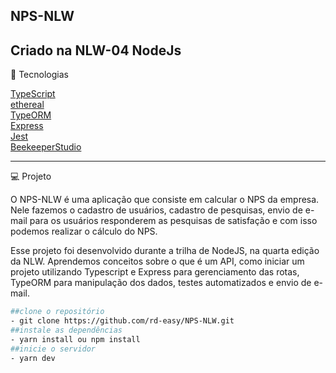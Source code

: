 ## NPS-NLW

Criado na NLW-04 NodeJs
---
🌟 Tecnologias

[TypeScript](https://www.typescriptlang.org/)\
[ethereal](https://ethereal.email/)\
[TypeORM](https://typeorm.io/#/)\
[Express](https://expressjs.com/)\
[Jest](https://jestjs.io/)\
[BeekeeperStudio](https://www.beekeeperstudio.io/)

---
💻 Projeto

O NPS-NLW é uma aplicação que consiste em calcular o NPS da empresa. Nele fazemos o cadastro de usuários, cadastro de pesquisas, envio de e-mail para os usuários responderem as pesquisas de satisfação e com isso podemos realizar o cálculo do NPS.

Esse projeto foi desenvolvido durante a trilha de NodeJS, na quarta edição da NLW. Aprendemos conceitos sobre o que é um API, como iniciar um projeto utilizando Typescript e Express para gerenciamento das rotas, TypeORM para manipulação dos dados, testes automatizados e envio de e-mail.


```bash
##clone o repositório
- git clone https://github.com/rd-easy/NPS-NLW.git
##instale as dependências
- yarn install ou npm install
##inicie o servidor
- yarn dev
```

